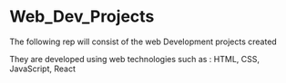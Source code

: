 # Web_Dev_Projects
The following rep will consist of the web Development projects created

They are developed using web technologies such as : HTML, CSS, JavaScript, React
